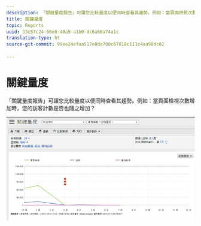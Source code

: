 ```yaml
---
description: 「關鍵量度報告」可讓您比較量度以便同時查看其趨勢。例如：當頁面檢視次數增加時，您的訪客計數是否也隨之增加？
title: 關鍵量度
topic: Reports
uuid: 33e57c24-66e6-40a5-a1b0-dc6a66a74a1c
translation-type: ht
source-git-commit: 99ee24efaa517e8da700c67818c111c4aa90dc02

---
```



# 關鍵量度

「關鍵量度報告」可讓您比較量度以便同時查看其趨勢。例如：當頁面檢視次數增加時，您的訪客計數是否也隨之增加？

![](assets/reports_key_metrics.png)

<!-- 

<p> <b>Use Cases</b> </p> 
<p>Social Media: You can use the Key Metrics Report to examine social groups, such as Total Mentions or Audience Sentiment, and see how they are affecting revenue. How do you tie key metrics like Revenue to Social metrics? Look at the KM report by those groupings--total mentions, total audience, mapped to revenue. i.e. tv grouping, computing grouping, to see if it spikes or drives revenue. </p>

 -->

